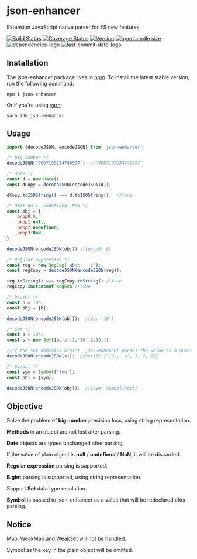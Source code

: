 # json-enhancer

Extension JavaScript native parser for ES new features.

[![Build Status](https://travis-ci.com/NickLJudy/json-enhancer.svg?branch=main)](https://travis-ci.com/NickLJudy/json-enhancer)
[![Coverage Status](https://coveralls.io/repos/github/NickLJudy/json-enhancer/badge.svg?branch=main)](https://coveralls.io/github/NickLJudy/json-enhancer?branch=main)
[![Version](https://img.shields.io/npm/v/json-enhancer.svg?maxAge=300&label=version&colorB=007ec6&maxAge=300)](./package.json)
[![npm bundle size](https://img.shields.io/bundlephobia/minzip/json-enhancer)](https://bundlephobia.com/package/json-enhancer)
![dependencies-logo](https://status.david-dm.org/gh/NickLJudy/json-enhancer.svg)
![last-commit-date-logo](https://img.shields.io/github/last-commit/NickLJudy/json-enhancer)
## Installation

The json-enhancer package lives in [npm](https://www.npmjs.com/get-npm). To install the latest stable version, run the following command:

```shell
npm i json-enhancer
```

Or if you're using [yarn](https://classic.yarnpkg.com/en/docs/install/):

```shell
yarn add json-enhancer
```

## Usage

```js
import {decodeJSON, encodeJSON} from 'json-enhancer';

/* big number */
decodeJSON('9007199254740997')  //'9007199254740997'

/* date */
const d = new Date()
const dCopy = decodeJSON(encodeJSON(d));

dCopy.toISOString() === d.toISOString();  //true

/* Omit null, undefined, NaN */
const obj = {
    prop0:0,
    prop1:null,
    prop2:undefined,
    prop3:NaN,
};

decodeJSON(encodeJSON(obj)) //{prop0: 0}

/* Regular expression */
const reg = new RegExp('ab+c', 'i');
const regCopy = decodeJSON(encodeJSON(reg));

reg.toString() === regCopy.toString() //true
regCopy instanceof RegExp //true

/* bigint */
const b = 10n;
const obj = {b};

decodeJSON(encodeJSON(obj));  //{b: '10'}

/* Set */
const b = 10n;
const s = new Set([b,'a',1,'10',2,10,]);

//If the set contains bigInt, json-enhancer parses the value as a numeric string. If the set contains the same numeric string, only one value is retained.
decodeJSON(encodeJSON(s));  //Set(5) {'10', 'a', 1, 2, 10}

/* Symbol */
const sym = Symbol('foo');
const obj = {sym};

decodeJSON(encodeJSON(obj));  //{sym: Symbol(foo)}

```

## Objective

Solve the problem of **big number** precision loss, using string representation.

**Methods** in an object are not lost after parsing.

**Date** objects are typed unchanged after parsing.

If the value of plain object is **null** / **undefiend** / **NaN**, it will be discarded.

**Regular expression** parsing is supported.

**Bigint** parsing is supported, using string representation.

Support **Set** data type resolution.

**Symbol** is passed to json-enhancer as a value that will be redeclared after parsing.

## Notice

Map, WeakMap and WeakSet will not be handled.

Symbol as the key in the plain object will be omitted.